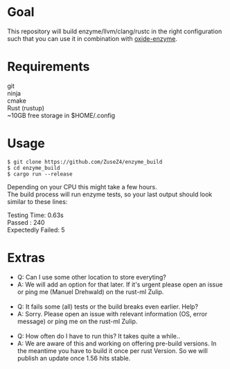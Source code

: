 # Goal
This repository will build enzyme/llvm/clang/rustc in the right configuration such that you can use it in combination with [oxide-enzyme](https://github.com/rust-ml/oxide-enzyme).

# Requirements
git  
ninja  
cmake  
Rust (rustup)    
~10GB free storage in $HOME/.config  

# Usage
    $ git clone https://github.com/ZuseZ4/enzyme_build  
    $ cd enzyme_build  
    $ cargo run --release  

Depending on your CPU this might take a few hours.  
The build process will run enzyme tests, so your last output should look similar to these lines:

Testing Time: 0.63s  
  Passed           : 240  
  Expectedly Failed:   5  

# Extras
- Q: Can I use some other location to store everyting?
- A: We will add an option for that later. If it's urgent please open an issue or ping me (Manuel Drehwald) on the rust-ml Zulip.  
&nbsp;
- Q: It fails some (all) tests or the build breaks even earlier. Help?
- A: Sorry. Please open an issue with relevant information (OS, error message) or ping me on the rust-ml Zulip.  
&nbsp;
- Q: How often do I have to run this? It takes quite a while..
- A: We are aware of this and working on offering pre-build versions. In the meantime you have to build it once per rust Version. So we will publish an update once 1.56 hits stable.
